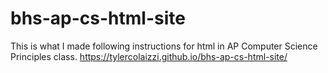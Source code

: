 # bhs-ap-cs-html-site
This is what I made following instructions for html in AP Computer Science Principles class.
https://tylercolaizzi.github.io/bhs-ap-cs-html-site/
